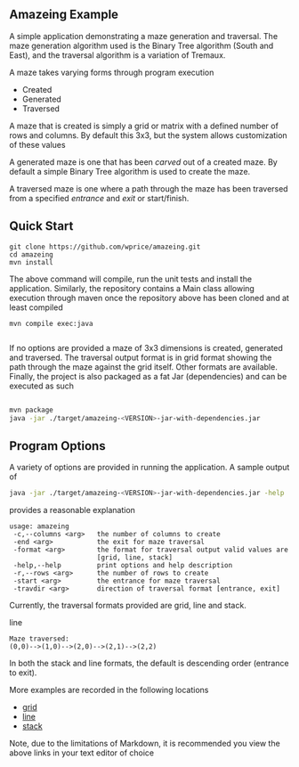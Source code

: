 Amazeing Example
----
A simple application demonstrating a maze generation and traversal. The maze 
generation algorithm used is the Binary Tree algorithm (South and East), and
the traversal algorithm is a variation of Tremaux.

A maze takes varying forms through program execution

- Created
- Generated
- Traversed

A maze that is created is simply a grid or matrix with a defined number of rows and columns. 
By default this 3x3, but the system allows customization of these values
 
A generated maze is one that has been *carved* out of a created maze. By default a simple Binary Tree 
algorithm is used to create the maze.

A traversed maze is one where a path through the maze has been traversed from a specified *entrance* and *exit*
or start/finish.

 
Quick Start
---

```` 
git clone https://github.com/wprice/amazeing.git
cd amazeing
mvn install   
````

The above command will compile, run the unit tests and install the application. 
Similarly, the repository contains a Main class allowing execution through maven once the repository 
above has been cloned and at least compiled
 
````
mvn compile exec:java
    
````

If no options are provided a maze of 3x3 dimensions is created, generated and traversed. The traversal output format is
in grid format showing the path through the maze against the grid itself. Other formats are available. 
Finally, the project is also packaged as a fat Jar (dependencies) and can be executed as such

```bash

mvn package
java -jar ./target/amazeing-<VERSION>-jar-with-dependencies.jar 
```

Program Options
---

A variety of options are provided in running the application. A sample output of

```bash
java -jar ./target/amazeing-<VERSION>-jar-with-dependencies.jar -help
```

provides a reasonable explanation

```
usage: amazeing
 -c,--columns <arg>   the number of columns to create
 -end <arg>           the exit for maze traversal
 -format <arg>        the format for traversal output valid values are
                      [grid, line, stack]
 -help,--help         print options and help description
 -r,--rows <arg>      the number of rows to create
 -start <arg>         the entrance for maze traversal
 -travdir <arg>       direction of traversal format [entrance, exit]

```

Currently, the traversal formats provided are grid, line and stack. 

line

```
Maze traversed: 
(0,0)-->(1,0)-->(2,0)-->(2,1)-->(2,2)

```

In both the stack and line formats, the default is descending order (entrance to exit). 

More examples are recorded in the following locations


- [grid](./doc/grid-traversal.txt)
- [line](./doc/line-traversal.txt)
- [stack](./doc/stack-traversal.txt)

Note, due to the limitations of Markdown, it is recommended you view the above links in your text editor of choice



